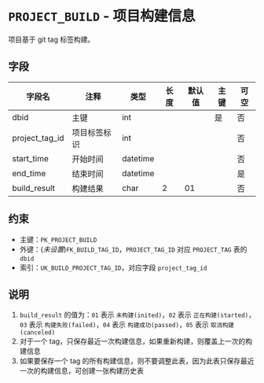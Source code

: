# `PROJECT_BUILD` - 项目构建信息

项目基于 git tag 标签构建。

## 字段

| 字段名         | 注释         | 类型     | 长度 | 默认值 | 主键 | 可空 |
| -------------- | ------------ | -------- | ---- | ------ | ---- | ---- |
| dbid           | 主键         | int      |      |        | 是   | 否   |
| project_tag_id | 项目标签标识 | int      |      |        |      | 否   |
| start_time     | 开始时间     | datetime |      |        |      | 否   |
| end_time       | 结束时间     | datetime |      |        |      | 是   |
| build_result   | 构建结果     | char     | 2    | 01     |      | 否   |

## 约束

* 主键：`PK_PROJECT_BUILD`
* 外键：(*未设置*)`FK_BUILD_TAG_ID`，`PROJECT_TAG_ID` 对应 `PROJECT_TAG` 表的 `dbid`
* 索引：`UK_BUILD_PROJECT_TAG_ID`，对应字段 `project_tag_id`

## 说明

1. `build_result` 的值为：`01` 表示 `未构建(inited)`，`02` 表示 `正在构建(started)`，`03` 表示 `构建失败(failed)`，`04` 表示 `构建成功(passed)`，`05` 表示 `取消构建(canceled)`
2. 对于一个 tag，只保存最近一次构建信息，如果重新构建，则覆盖上一次的构建信息
3. 如果要保存一个 tag 的所有构建信息，则不要调整此表，因为此表只保存最近一次的构建信息，可创建一张构建历史表